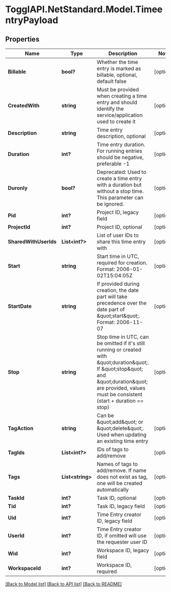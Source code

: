 # TogglAPI.NetStandard.Model.TimeentryPayload
## Properties

Name | Type | Description | Notes
------------ | ------------- | ------------- | -------------
**Billable** | **bool?** | Whether the time entry is marked as billable, optional, default false | [optional] 
**CreatedWith** | **string** | Must be provided when creating a time entry and should identify the service/application used to create it | [optional] 
**Description** | **string** | Time entry description, optional | [optional] 
**Duration** | **int?** | Time entry duration. For running entries should be negative, preferable -1 | [optional] 
**Duronly** | **bool?** | Deprecated: Used to create a time entry with a duration but without a stop time. This parameter can be ignored. | [optional] 
**Pid** | **int?** | Project ID, legacy field | [optional] 
**ProjectId** | **int?** | Project ID, optional | [optional] 
**SharedWithUserIds** | **List&lt;int?&gt;** | List of user IDs to share this time entry with | [optional] 
**Start** | **string** | Start time in UTC, required for creation. Format: 2006-01-02T15:04:05Z | [optional] 
**StartDate** | **string** | If provided during creation, the date part will take precedence over the date part of \&quot;start\&quot;. Format: 2006-11-07 | [optional] 
**Stop** | **string** | Stop time in UTC, can be omitted if it&#39;s still running or created with \&quot;duration\&quot;. If \&quot;stop\&quot; and \&quot;duration\&quot; are provided, values must be consistent (start + duration &#x3D;&#x3D; stop) | [optional] 
**TagAction** | **string** | Can be \&quot;add\&quot; or \&quot;delete\&quot;. Used when updating an existing time entry | [optional] 
**TagIds** | **List&lt;int?&gt;** | IDs of tags to add/remove | [optional] 
**Tags** | **List&lt;string&gt;** | Names of tags to add/remove. If name does not exist as tag, one will be created automatically | [optional] 
**TaskId** | **int?** | Task ID, optional | [optional] 
**Tid** | **int?** | Task ID, legacy field | [optional] 
**Uid** | **int?** | Time Entry creator ID, legacy field | [optional] 
**UserId** | **int?** | Time Entry creator ID, if omitted will use the requester user ID | [optional] 
**Wid** | **int?** | Workspace ID, legacy field | [optional] 
**WorkspaceId** | **int?** | Workspace ID, required | [optional] 

[[Back to Model list]](../README.md#documentation-for-models) [[Back to API list]](../README.md#documentation-for-api-endpoints) [[Back to README]](../README.md)

